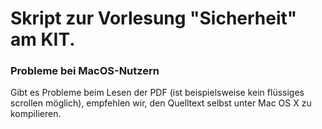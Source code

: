 Skript zur Vorlesung "Sicherheit" am KIT.
======

### Probleme bei MacOS-Nutzern
Gibt es Probleme beim Lesen der PDF (ist beispielsweise kein flüssiges scrollen möglich), empfehlen wir,
den Quelltext selbst unter Mac OS X zu kompilieren. 
